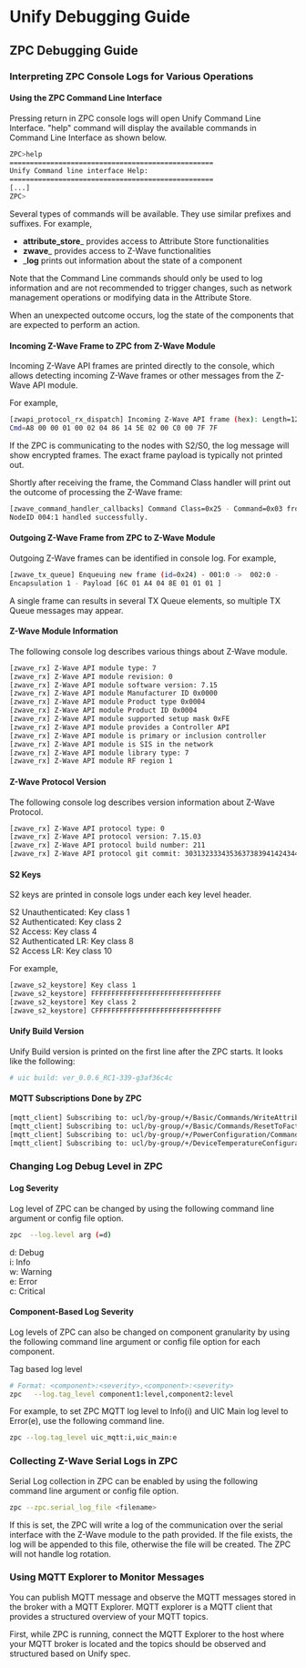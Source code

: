 # Unify Debugging Guide

## ZPC Debugging Guide

### Interpreting ZPC Console Logs for Various Operations

#### Using the ZPC Command Line Interface

Pressing return in ZPC console logs will open Unify Command Line Interface.
"help" command will display the available commands in Command Line Interface as
shown below.

```bash
ZPC>help
==================================================
Unify Command line interface Help:
==================================================
[...]
ZPC>
```

Several types of commands will be available. They use similar prefixes
and suffixes. For example,
* __attribute_store___ provides access to Attribute Store functionalities
* __zwave___ provides access to Z-Wave functionalities
* ___log__ prints out information about the state of a component

Note that the Command Line commands should only be used to log information and
are not recommended to trigger changes, such as network management operations or
modifying data in the Attribute Store.

When an unexpected outcome occurs, log the state of the components that are
expected to perform an action.

#### Incoming Z-Wave Frame to ZPC from Z-Wave Module

Incoming Z-Wave API frames are printed directly to the console, which allows
detecting incoming Z-Wave frames or other messages from the Z-Wave API module.

For example,
```bash
[zwapi_protocol_rx_dispatch] Incoming Z-Wave API frame (hex): Length=12 Type=00
Cmd=A8 00 00 01 00 02 04 86 14 5E 02 00 C0 00 7F 7F
```

If the ZPC is communicating to the nodes with S2/S0, the log message will show
encrypted frames. The exact frame payload is typically not printed out.

Shortly after receiving the frame, the Command Class handler will print out the
outcome of processing the Z-Wave frame:

```bash
[zwave_command_handler_callbacks] Command Class=0x25 - Command=0x03 from
NodeID 004:1 handled successfully.
```

#### Outgoing Z-Wave Frame from ZPC to Z-Wave Module

Outgoing Z-Wave frames can be identified in console log. For example,

```bash
[zwave_tx_queue] Enqueuing new frame (id=0x24) - 001:0 ->  002:0 -
Encapsulation 1 - Payload [6C 01 A4 04 8E 01 01 01 ]
```

A single frame can results in several TX Queue elements, so multiple TX Queue
messages may appear.

#### Z-Wave Module Information

The following console log describes various things about Z-Wave module.

```bash
[zwave_rx] Z-Wave API module type: 7
[zwave_rx] Z-Wave API module revision: 0
[zwave_rx] Z-Wave API module software version: 7.15
[zwave_rx] Z-Wave API module Manufacturer ID 0x0000
[zwave_rx] Z-Wave API module Product type 0x0004
[zwave_rx] Z-Wave API module Product ID 0x0004
[zwave_rx] Z-Wave API module supported setup mask 0xFE
[zwave_rx] Z-Wave API module provides a Controller API
[zwave_rx] Z-Wave API module is primary or inclusion controller
[zwave_rx] Z-Wave API module is SIS in the network
[zwave_rx] Z-Wave API module library type: 7
[zwave_rx] Z-Wave API module RF region 1
```

#### Z-Wave Protocol Version

The following console log describes version information about Z-Wave Protocol.
```bash
[zwave_rx] Z-Wave API protocol type: 0
[zwave_rx] Z-Wave API protocol version: 7.15.03
[zwave_rx] Z-Wave API protocol build number: 211
[zwave_rx] Z-Wave API protocol git commit: 30313233343536373839414243444546
```

#### S2 Keys

S2 keys are printed in console logs under each key level header.

S2 Unauthenticated:     Key class 1  
S2 Authenticated:       Key class 2  
S2 Access:              Key class 4  
S2 Authenticated LR:    Key class 8  
S2 Access LR:           Key class 10  

For example,

```bash
[zwave_s2_keystore] Key class 1
[zwave_s2_keystore] FFFFFFFFFFFFFFFFFFFFFFFFFFFFFFFF
[zwave_s2_keystore] Key class 2
[zwave_s2_keystore] CFFFFFFFFFFFFFFFFFFFFFFFFFFFFFFF
```

#### Unify Build Version

Unify Build version is printed on the first line after the ZPC starts. It looks
like the following:

```bash
# uic build: ver_0.0.6_RC1-339-g3af36c4c
```

#### MQTT Subscriptions Done by ZPC

```bash
[mqtt_client] Subscribing to: ucl/by-group/+/Basic/Commands/WriteAttributes
[mqtt_client] Subscribing to: ucl/by-group/+/Basic/Commands/ResetToFactoryDefaults
[mqtt_client] Subscribing to: ucl/by-group/+/PowerConfiguration/Commands/WriteAttributes
[mqtt_client] Subscribing to: ucl/by-group/+/DeviceTemperatureConfiguration/Commands/WriteAttributes
```

### Changing Log Debug Level in ZPC

#### Log Severity

Log level of ZPC can be changed by using the following command line argument or config
file option.

```bash
zpc  --log.level arg (=d)
```
d: Debug  
i: Info  
w: Warning  
e: Error  
c: Critical  

#### Component-Based Log Severity

Log levels of ZPC can also be changed on component granularity by using the
following command line argument or config file option for each component.

Tag based log level
```bash
# Format: <component>:<severity>,<component>:<severity>
zpc   --log.tag_level component1:level,component2:level
```


For example, to set ZPC MQTT log level to Info(i) and UIC Main log level to
Error(e), use the following command line.
```bash
zpc --log.tag_level uic_mqtt:i,uic_main:e
```


### Collecting Z-Wave Serial Logs in ZPC

Serial Log collection in ZPC can be enabled by using the following command line
argument or config file option.

```bash
zpc --zpc.serial_log_file <filename>
```

If this is set, the ZPC will write a log of the communication over the serial
interface with the Z-Wave module to the path provided. If the file exists, the
log will be appended to this file, otherwise the file will be created. The
ZPC will not handle log rotation.

### Using MQTT Explorer to Monitor Messages

You can publish MQTT message and observe the MQTT messages stored in the broker
with a MQTT Explorer. MQTT explorer is a MQTT client that provides a structured
overview of your MQTT topics.

First, while ZPC is running, connect the MQTT Explorer to the host where your
MQTT broker is located and the topics should be observed and structured based on
Unify spec.
